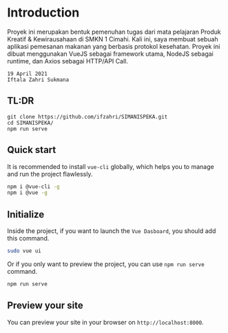 # Introduction
Proyek ini merupakan bentuk pemenuhan tugas dari mata pelajaran Produk Kreatif & Kewirausahaan di SMKN 1 Cimahi. Kali ini, saya membuat sebuah aplikasi pemesanan makanan yang berbasis protokol kesehatan. Proyek ini dibuat menggunakan VueJS sebagai framework utama, NodeJS sebagai runtime, dan Axios sebagai HTTP/API Call. 


```P.S.
19 April 2021
Iftala Zahri Sukmana
```

## TL:DR
```
git clone https://github.com/ifzahri/SIMANISPEKA.git
cd SIMANISPEKA/
npm run serve 
```

## Quick start

It is recommended to install `vue-cli` globally, which helps you to manage and run the project flawlessly.

```bash
npm i @vue-cli -g
npm i @vue -g
```

## Initialize

Inside the project, if you want to launch the `Vue Dasboard`, you should add this command.

```bash
sudo vue ui
```

Or if you only want to preview the project, you can use `npm run serve` command.

```bash
npm run serve
```

## Preview your site

You can preview your site in your browser on `http://localhost:8000`.

